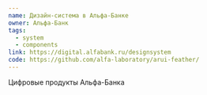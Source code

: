 ```yaml
---
name: Дизайн-система в Альфа-Банке
owner: Альфа-Банк
tags:
  - system
  - components
link: https://digital.alfabank.ru/designsystem
code: https://github.com/alfa-laboratory/arui-feather/
---
```


Цифровые продукты Альфа-Банка